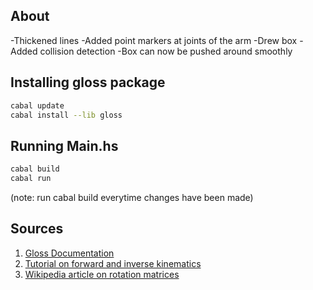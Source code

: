 ## About
-Thickened lines
-Added point markers at joints of the arm
-Drew box
-Added collision detection
-Box can now be pushed around smoothly


## Installing gloss package
```bash
cabal update
cabal install --lib gloss
```

## Running Main.hs
```bash
cabal build
cabal run
```
(note: run cabal build everytime changes have been made)

## Sources
1. [Gloss Documentation](https://hackage.haskell.org/package/gloss)
2. [Tutorial on forward and inverse kinematics](https://robotacademy.net.au/masterclass/inverse-kinematics-and-robot-motion/)
3. [Wikipedia article on rotation matrices](https://en.wikipedia.org/wiki/Rotation_matrix)
